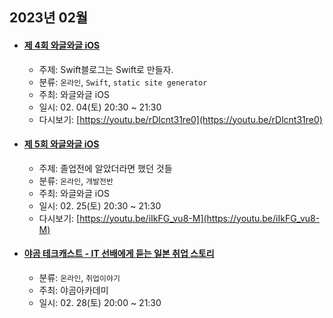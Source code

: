 ## 2023년 02월

- #### **[제 4회 와글와글 iOS](https://leeo75.notion.site/4-iOS-2023-2-4-e8c1fc268510450e9e9cb7d017ac0ed7)**

  - 주제: Swift블로그는 Swift로 만들자.
  - 분류: `온라인`, `Swift`, `static site generator`
  - 주최: 와글와글 iOS
  - 일시: 02. 04(토) 20:30 ~ 21:30
  - 다시보기: [https://youtu.be/rDlcnt31re0](https://youtu.be/rDlcnt31re0)

- #### **[제 5회 와글와글 iOS](https://www.notion.so/leeo75/5-iOS-2023-2-25-4a53c9d83e884a95938adb133fd1d613?pvs=4)**

  - 주제: 졸업전에 알았더라면 했던 것들
  - 분류: `온라인`, `개발전반`
  - 주최: 와글와글 iOS
  - 일시: 02. 25(토) 20:30 ~ 21:30
  - 다시보기: [https://youtu.be/iIkFG_vu8-M](https://youtu.be/iIkFG_vu8-M)

- #### **[야곰 테크캐스트 - IT 선배에게 듣는 일본 취업 스토리](https://yagom.net/courses/techcast-14/)**
  - 분류: `온라인`, `취업이야기`
  - 주최: 야곰아카데미
  - 일시: 02. 28(토) 20:00 ~ 21:30
